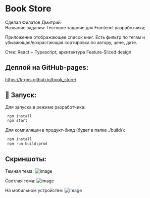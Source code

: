 # Book Store
Сделал Филатов Дмитрий  
Название задания: Тестовое задание для Frontend-разработчика;  

Приложение отображающее список книг. Есть фильтр по тегам и убывающая/возрастающая сортировка по автору, цене, дате.  

Стек: React + Typescript, архитектура Feature-Sliced design  

## Деплой на GitHub-pages:
https://k-gns.github.io/book_store/

## 🚀 Запуск:
Для запуска в режиме разработчика:
```sh
 npm install
 npm start
```

Для компиляции в продукт-билд (будет в папке ./build/):
```sh
 npm install
 npm run build:prod
```

## Скриншоты:
Темная тема:
![image](https://github.com/user-attachments/assets/6098555d-536b-44c4-93bf-4c7944a81861)

Светлая тема:
![image](https://github.com/user-attachments/assets/0979df17-cc72-4a44-b6e0-169da7db1dfb)

На мобильном устройстве:
![image](https://github.com/user-attachments/assets/fa7cded2-6c9f-4baf-a5ec-4ba5ed75e2ea)

 

